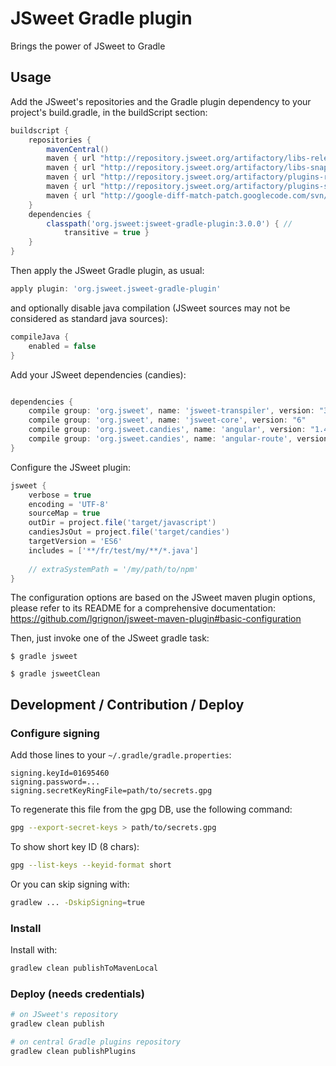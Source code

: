# JSweet Gradle plugin

Brings the power of JSweet to Gradle

## Usage
Add the JSweet's repositories and the Gradle plugin dependency to your project's build.gradle, in the buildScript section:

```groovy
buildscript {
	repositories {
		mavenCentral()
		maven { url "http://repository.jsweet.org/artifactory/libs-release-local" }
		maven { url "http://repository.jsweet.org/artifactory/libs-snapshot-local" }
		maven { url "http://repository.jsweet.org/artifactory/plugins-release-local" }
		maven { url "http://repository.jsweet.org/artifactory/plugins-snapshot-local" }
		maven { url "http://google-diff-match-patch.googlecode.com/svn/trunk/maven" }
	}
	dependencies {
		classpath('org.jsweet:jsweet-gradle-plugin:3.0.0') { //
			transitive = true }
	}
}
```

Then apply the JSweet Gradle plugin, as usual:

```groovy
apply plugin: 'org.jsweet.jsweet-gradle-plugin'
```

and optionally  disable java compilation (JSweet sources may not be considered as standard java sources):

```groovy
compileJava {
	enabled = false
}
```

Add your JSweet dependencies (candies):

```groovy

dependencies {
	compile group: 'org.jsweet', name: 'jsweet-transpiler', version: "3.0.0"
	compile group: 'org.jsweet', name: 'jsweet-core', version: "6"
	compile group: 'org.jsweet.candies', name: 'angular', version: "1.4.0-20170726"
	compile group: 'org.jsweet.candies', name: 'angular-route', version: "1.2.0-20170726"
}
```

Configure the JSweet plugin:

```groovy
jsweet {
	verbose = true
	encoding = 'UTF-8'
	sourceMap = true
	outDir = project.file('target/javascript')
	candiesJsOut = project.file('target/candies')
	targetVersion = 'ES6'
	includes = ['**/fr/test/my/**/*.java']
	
	// extraSystemPath = '/my/path/to/npm'
}

```

The configuration options are based on the JSweet maven plugin options, please refer to its README for a comprehensive documentation:
https://github.com/lgrignon/jsweet-maven-plugin#basic-configuration


Then, just invoke one of the JSweet gradle task:

```
$ gradle jsweet
```

```
$ gradle jsweetClean
```

## Development / Contribution / Deploy


### Configure signing
Add those lines to your `~/.gradle/gradle.properties`:

```properties
signing.keyId=01695460
signing.password=...
signing.secretKeyRingFile=path/to/secrets.gpg
```

To regenerate this file from the gpg DB, use the following command:

```bash
gpg --export-secret-keys > path/to/secrets.gpg
```

To show short key ID (8 chars):

```bash
gpg --list-keys --keyid-format short
```

Or you can skip signing with:

```bash
gradlew ... -DskipSigning=true
```

### Install

Install with:

```bash
gradlew clean publishToMavenLocal
```

### Deploy (needs credentials)

```bash
# on JSweet's repository
gradlew clean publish

# on central Gradle plugins repository
gradlew clean publishPlugins
```

